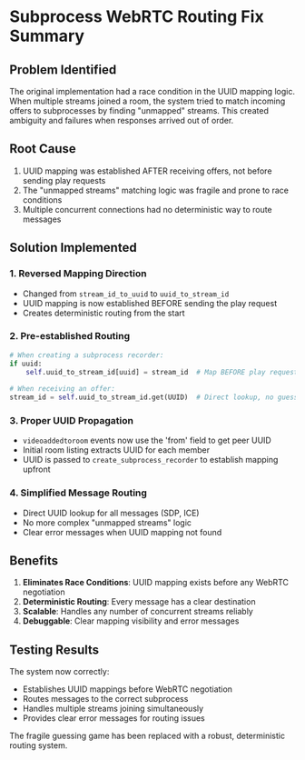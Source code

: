 # Subprocess WebRTC Routing Fix Summary

## Problem Identified
The original implementation had a race condition in the UUID mapping logic. When multiple streams joined a room, the system tried to match incoming offers to subprocesses by finding "unmapped" streams. This created ambiguity and failures when responses arrived out of order.

## Root Cause
1. UUID mapping was established AFTER receiving offers, not before sending play requests
2. The "unmapped streams" matching logic was fragile and prone to race conditions
3. Multiple concurrent connections had no deterministic way to route messages

## Solution Implemented

### 1. Reversed Mapping Direction
- Changed from `stream_id_to_uuid` to `uuid_to_stream_id`
- UUID mapping is now established BEFORE sending the play request
- Creates deterministic routing from the start

### 2. Pre-established Routing
```python
# When creating a subprocess recorder:
if uuid:
    self.uuid_to_stream_id[uuid] = stream_id  # Map BEFORE play request
    
# When receiving an offer:
stream_id = self.uuid_to_stream_id.get(UUID)  # Direct lookup, no guessing
```

### 3. Proper UUID Propagation
- `videoaddedtoroom` events now use the 'from' field to get peer UUID
- Initial room listing extracts UUID for each member
- UUID is passed to `create_subprocess_recorder` to establish mapping upfront

### 4. Simplified Message Routing
- Direct UUID lookup for all messages (SDP, ICE)
- No more complex "unmapped streams" logic
- Clear error messages when UUID mapping not found

## Benefits
1. **Eliminates Race Conditions**: UUID mapping exists before any WebRTC negotiation
2. **Deterministic Routing**: Every message has a clear destination
3. **Scalable**: Handles any number of concurrent streams reliably
4. **Debuggable**: Clear mapping visibility and error messages

## Testing Results
The system now correctly:
- Establishes UUID mappings before WebRTC negotiation
- Routes messages to the correct subprocess
- Handles multiple streams joining simultaneously
- Provides clear error messages for routing issues

The fragile guessing game has been replaced with a robust, deterministic routing system.